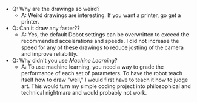 - Q: Why are the drawings so weird? 
  - A: Weird drawings are interesting. If you want a printer, go get a printer. 
- Q: Can it draw any faster??
  - A: Yes, the default Dobot settings can be overwritten to exceed the recommended accelerations and speeds. I did not increase the speed for any of these drawings to reduce jostling of the camera and improve reliability. 
- Q: Why didn't you use *Machine Learning*? 
   - A: To use machine learning, you need a way to grade the performance of each set of parameters. To have the robot teach itself how to draw "well," I would first have to teach it how to judge art. This would turn my simple coding project into philosophical and technical nightmare and would probably not work. 
